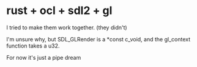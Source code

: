 # rust + ocl + sdl2 + gl
I tried to make them work together.
(they didn't)

I'm unsure why, but SDL_GLRender is a \*const c_void, and the gl_context function takes a u32.

For now it's just a pipe dream
